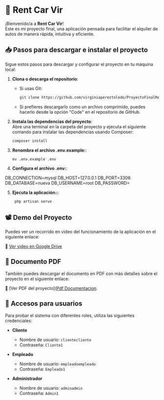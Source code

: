 
# 🚗 Rent Car Vir

¡Bienvenido/a a **Rent Car Vir**!  
Este es mi proyecto final, una aplicación pensada para facilitar el alquiler de autos de manera rápida, intuitiva y eficiente.

## 📥 Pasos para descargar e instalar el proyecto

Sigue estos pasos para descargar y configurar el proyecto en tu máquina local:

1. **Clona o descarga el repositorio**:
   - Si usas Git:  
     ```bash
     git clone https://github.com/virginiapereztoledo/ProyectoFinalRentCarVir.git
     ```
   - Si prefieres descargarlo como un archivo comprimido, puedes hacerlo desde la opción "Code" en el repositorio de GitHub.

2. **Instala las dependencias del proyecto**:  
   Abre una terminal en la carpeta del proyecto y ejecuta el siguiente comando para instalar las dependencias usando Composer:
   ```bash
   composer install

3. **Renombra el archivo .env.example:**:
     ```bash
     mv .env.example .env
     ```

4. **Configura el archivo .env:**:

DB_CONNECTION=mysql
DB_HOST=127.0.0.1
DB_PORT=3306
DB_DATABASE=nueva
DB_USERNAME=root
DB_PASSWORD=

5. **Ejecuta la aplicación::**:
   ```bash
    php artisan serve
     ```


## 📽️ Demo del Proyecto

Puedes ver un recorrido en video del funcionamiento de la aplicación en el siguiente enlace:

🔗 [Ver video en Google Drive](https://drive.google.com/file/d/1xpHQ2bpIE_KSQbiXiFRytdyKO_XrycKt/view?usp=drive_link)

## 📄 Documento PDF

También puedes descargar el documento en PDF con más detalles sobre el proyecto en el siguiente enlace:

🔗 [Ver PDF del proyecto]([Pdf Documentacion](https://github.com/virginiapereztoledo/ProyectoFinalRentCarVir/blob/master/Documentacion/ProyectoIntegrado.pdf).

## 🔑 Accesos para usuarios

Para probar el sistema con diferentes roles, utiliza las siguientes credenciales:

- **Cliente**  
  - Nombre de usuario: `clientecliente`  
  - Contraseña: `Cliente1`

- **Empleado**  
  - Nombre de usuario: `empleadoempleado`  
  - Contraseña: `Empleado1`

- **Administrador**  
  - Nombre de usuario: `adminadmin`  
  - Contraseña: `Admin1`
